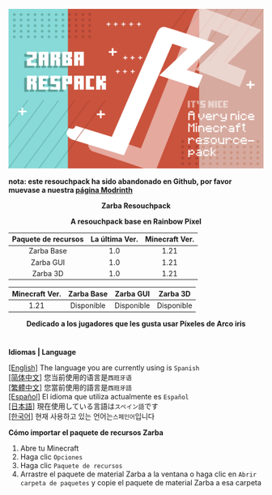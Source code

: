 ![Cover](https://github.com/ZfIxV/Zarba-Respack/blob/main/Zarba%20Respack%20-%20Header.png)

**nota: este resouchpack ha sido abandonado en Github, por favor muevase a nuestra [página Modrinth](https://modrinth.com/resourcepack/zarba-respack/)**

<div align="center">

**Zarba Resouchpack**

**A resouchpack base en Rainbow Pixel**

| Paquete de recursos | La última Ver. | Minecraft Ver. |
| :-: | :-: | :-: |
| Zarba Base | 1.0 | 1.21 |
| Zarba GUI | 1.0 | 1.21 |
| Zarba 3D | 1.0 | 1.21 |

| Minecraft Ver. | Zarba Base | Zarba GUI | Zarba 3D |
| :-: | :-: | :-: | :-: |
| 1.21 | Disponible | Disponible | Disponible |

</div>

<div align="center">
  
**Dedicado a los jugadores que les gusta usar Píxeles de Arco iris**

</div>

#               

**Idiomas | Language**

[[English]](https://github.com/ZfIxV/Zarba-Respack/tree/main/README.md)   The language you are currently using is `Spanish`         
[[简体中文]](https://github.com/ZfIxV/Zarba-Respack/tree/main/README-SC.md)   您当前使用的语言是`西班牙语`         
[[繁體中文]](https://github.com/ZfIxV/Zarba-Respack/tree/main/README-TC.md)   您當前使用的語言是`西班牙語`         
[[Español]](https://github.com/ZfIxV/Zarba-Respack/tree/main/README-ES.md)   El idioma que utiliza actualmente es `Español`        
[[日本語]](https://github.com/ZfIxV/Zarba-Respack/tree/main/README-JP.md)   現在使用している言語は`スペイン語`です        
[[한국어]](https://github.com/ZfIxV/Zarba-Respack/tree/main/README-KO.md)   현재 사용하고 있는 언어는`스페인어`입니다         

**Cómo importar el paquete de recursos Zarba**

1. Abre tu Minecraft
2. Haga clic `Opciones`
3. Haga clic `Paquete de recursos`
4. Arrastre el paquete de material Zarba a la ventana o haga clic en `Abrir carpeta de paquetes` y copie el paquete de material Zarba a esa carpeta
